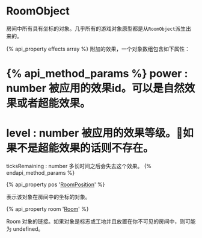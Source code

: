 # RoomObject

房间中所有具有坐标的对象。几乎所有的游戏对象原型都是从`RoomObject`派生出来的。

{% api_property effects array %}
附加的效果，一个对象数组包含如下属性：

{% api_method_params %}
power : number
被应用的效果id。可以是自然效果或者超能效果。
===
level : number
被应用的效果等级。如果不是超能效果的话则不存在。
===
ticksRemaining : number
多长时间之后会失去这个效果。
{% endapi_method_params %}

{% api_property pos '<a href="#RoomPosition">RoomPosition</a>' %}
 


表示该对象在房间中的坐标的对象。



{% api_property room '<a href="#Room">Room</a>' %}



Room 对象的链接。如果对象是标志或工地并且放置在你不可见的房间中，则可能为 undefined。


